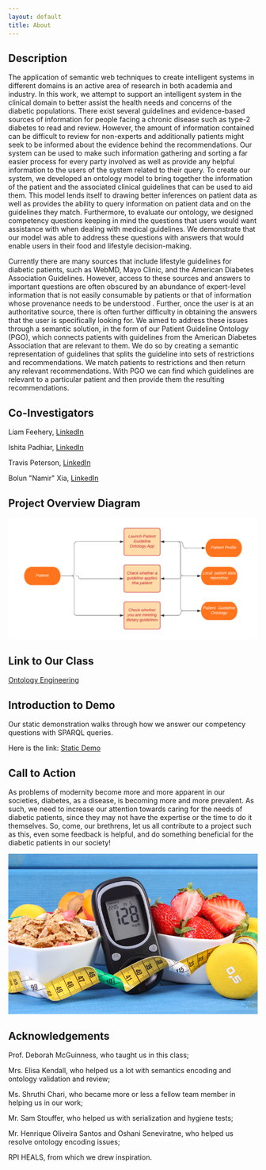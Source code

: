 ```yaml
---
layout: default
title: About
---
```



## Description
The application of  semantic web techniques to create intelligent systems in different domains is an  active area of research in both academia and industry. In this work, we attempt to support an intelligent system in the clinical domain  to better assist the health needs and concerns of the diabetic populations. There exist several guidelines and evidence-based sources of information for people facing a chronic disease such as type-2 diabetes to read and review. However, the amount of information contained can be difficult to review for non-experts and additionally patients might  seek to be informed about the evidence behind the recommendations. Our system can be used  to make such information gathering and sorting a far easier process for every party involved as well as provide any helpful information to the users of the system related to their query. To create our system, we developed an ontology model to bring together the information of the patient and the associated clinical guidelines that can be used to aid them. This model lends itself to drawing better inferences on patient data as well as provides the ability to query information on patient data and on the guidelines they match. Furthermore, to evaluate our ontology, we designed competency questions keeping in mind the questions that users would want assistance with when dealing with medical guidelines. We demonstrate that our model was able to address these questions with answers that would enable users in their food and lifestyle decision-making.

Currently there are many sources that include lifestyle guidelines for diabetic patients, such as WebMD, Mayo Clinic, and the American Diabetes Association Guidelines. However, access to these sources and answers to important questions are often obscured by an abundance of expert-level information that is not easily consumable by patients or that of information whose provenance needs to be understood . Further, once the user is at an authoritative source, there is often further difficulty in obtaining the answers that the user is specifically looking for. We aimed to address these issues  through  a semantic solution, in the form of our Patient Guideline Ontology (PGO), which connects patients with guidelines from the American Diabetes Association that are relevant to them.  We do so by creating a semantic representation of guidelines that splits the guideline into sets of restrictions and recommendations. We match patients to restrictions and then return any relevant recommendations. With PGO we can find which guidelines are relevant to a particular patient and then provide them the resulting recommendations.

## Co-Investigators
Liam Feehery, [LinkedIn](https://www.linkedin.com/in/liam-feehery-6b6a0b199/)


Ishita Padhiar, [LinkedIn](https://www.linkedin.com/in/ishita-padhiar-470183151/)


Travis Peterson, [LinkedIn](https://www.linkedin.com/in/travis-j-peterson/)


Bolun "Namir" Xia, [LinkedIn](https://www.linkedin.com/in/bolun-namir-xia-a1974399/)

## Project Overview Diagram
![Overview Diagram](images/ProjectDiagram.png)

## Link to Our Class
[Ontology Engineering](https://tw.rpi.edu/web/Courses/Ontologies/2020)

## Introduction to Demo

Our static demonstration walks through how we answer our competency questions with SPARQL queries.

Here is the link: [Static Demo](https://patient-guideline-recommender--rpi-ontology-engineering.netlify.app/oe2020/patient-guideline-recommender/demo)

## Call to Action

As problems of modernity become more and more apparent in our societies, diabetes, as a disease, is becoming more and more prevalent. As such, we need to increase our attention towards caring for the needs of diabetic patients, since they may not have the expertise or the time to do it themselves. So, come, our brethrens, let us all contribute to a project such as this, even some feedback is helpful, and do something beneficial for the diabetic patients in our society!

![Diabetes](images/diabe.jpg)

## Acknowledgements
Prof. Deborah McGuinness, who taught us in this class;


Mrs. Elisa Kendall, who helped us a lot with semantics encoding and ontology validation and review;


Ms. Shruthi Chari, who became more or less a fellow team member in helping us in our work;


Mr. Sam Stouffer, who helped us with serialization and hygiene tests;


Mr. Henrique Oliveira Santos and Oshani Seneviratne, who helped us resolve ontology encoding issues;


RPI HEALS, from which we drew inspiration.
